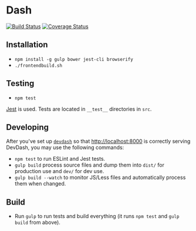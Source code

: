 # Dash

[![Build Status](https://travis-ci.org/cfpb/dash.svg?branch=master)](https://travis-ci.org/cfpb/dash) [![Coverage Status](https://coveralls.io/repos/cfpb/dash/badge.svg?branch=master)](https://coveralls.io/r/cfpb/dash?branch=master)

## Installation

* `npm install -g gulp bower jest-cli browserify`
* `./frontendbuild.sh`

## Testing

* `npm test`

[Jest](http://facebook.github.io/jest/) is used. Tests are located in `__test__` directories in `src`.

## Developing

After you've set up [`devdash`](https://github.com/cfpb/devdash#installation) so that [http://localhost:8000](http://localhost:8000) is correctly serving DevDash, you may use the following commands:

* `npm test` to run ESLint and Jest tests.
* `gulp build` process source files and dump them into `dist/` for production use and `dev/` for dev use.
* `gulp build --watch` to monitor JS/Less files and automatically process them when changed.

## Build

* Run `gulp` to run tests and build everything (it runs `npm test` and `gulp build` from above).
